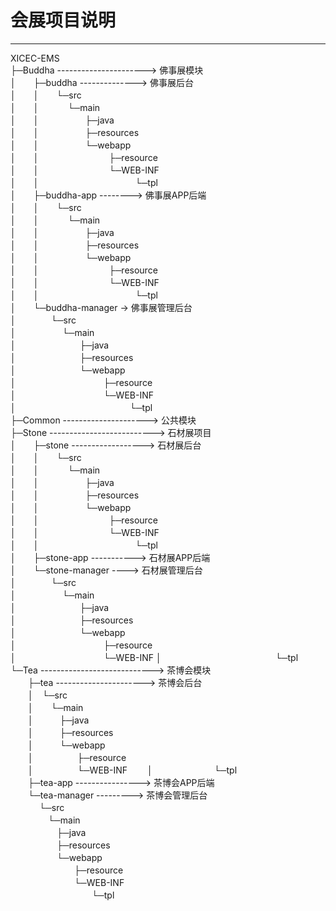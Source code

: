 # 会展项目说明

---

XICEC-EMS  
├─Buddha ----------------------> 佛事展模块  
│　　├─buddha --------------> 佛事展后台  
│　　│　　└─src  
│　　│　　　 └─main  
│　　│　　　 　　├─java  
│　　│　　　 　　├─resources  
│　　│　　　 　　└─webapp  
│　　│　　　　　　　　├─resource  
│　　│　　　　　　　　└─WEB-INF  
│　　│　　　　　　　　　　　└─tpl  
│　　├─buddha-app --------> 佛事展APP后端  
│　　│　　└─src  
│　　│　　　 └─main  
│　　│　　　 　　├─java  
│　　│　　　 　　├─resources  
│　　│　　　 　　└─webapp  
│　　│　　　　　　　　├─resource  
│　　│　　　　　　　　└─WEB-INF  
│　　│　　　　　　　　　　　└─tpl  
│　　└─buddha-manager -> 佛事展管理后台  
│　　　　└─src  
│　　　　　 └─main  
│　　　　　 　　├─java  
│　　　　　 　　├─resources  
│　　　　　 　　└─webapp  
│　　　　　　　　　　├─resource  
│　　　　　　　　　　└─WEB-INF  
│　　　　　　　　　　　　　└─tpl  
├─Common ---------------------> 公共模块  
├─Stone --------------------------> 石材展项目  
│　　├─stone ------------------> 石材展后台  
│　　│　　└─src  
│　　│　　　 └─main  
│　　│　　　 　　├─java  
│　　│　　　 　　├─resources  
│　　│　　　 　　└─webapp  
│　　│　　　　　　　　├─resource  
│　　│　　　　　　　　└─WEB-INF  
│　　│　　　　　　　　　　　└─tpl  
│　　├─stone-app -----------> 石材展APP后端  
│　　└─stone-manager ----> 石材展管理后台  
│　　　　└─src  
│　　　　　 └─main  
│　　　　　 　　├─java  
│　　　　　 　　├─resources  
│　　　　　 　　└─webapp  
│　　　　　　　　　　├─resource  
│　　　　　　　　　　└─WEB-INF 
│　　　　　　　　　　　　　└─tpl  
└─Tea ----------------------------> 茶博会模块  
　　├─tea ----------------------> 茶博会后台  
　　│　└─src  
　　│　　└─main  
　　│　　　├─java  
　　│　　　├─resources  
　　│　　　└─webapp  
　　│　　　　　├─resource  
　　│　　　　　└─WEB-INF 
　　│　　　　　　　└─tpl  
　　├─tea-app ----------------> 茶博会APP后端  
　　└─tea-manager ---------> 茶博会管理后台  
　　　  └─src  
　　　　  └─main  
　　　　　    ├─java  
　　　　　    ├─resources  
　　　　　    └─webapp  
　　　　　　　    ├─resource  
　　　　　　　    └─WEB-INF  
　　　　　　　　　    └─tpl  
